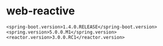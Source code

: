 # web-reactive 

    <spring-boot.version>1.4.0.RELEASE</spring-boot.version>
    <spring.version>5.0.0.M1</spring.version>
    <reactor.version>3.0.0.RC1</reactor.version>
